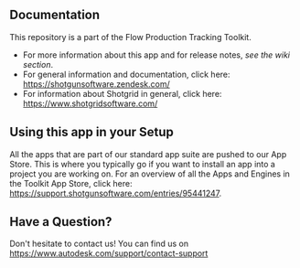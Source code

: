 ## Documentation
This repository is a part of the Flow Production Tracking Toolkit.

- For more information about this app and for release notes, *see the wiki section*.
- For general information and documentation, click here: https://shotgunsoftware.zendesk.com/
- For information about Shotgrid in general, click here: https://www.shotgridsoftware.com/

## Using this app in your Setup
All the apps that are part of our standard app suite are pushed to our App Store. 
This is where you typically go if you want to install an app into a project you are
working on. For an overview of all the Apps and Engines in the Toolkit App Store,
click here: https://support.shotgunsoftware.com/entries/95441247.

## Have a Question?
Don't hesitate to contact us! You can find us on https://www.autodesk.com/support/contact-support
